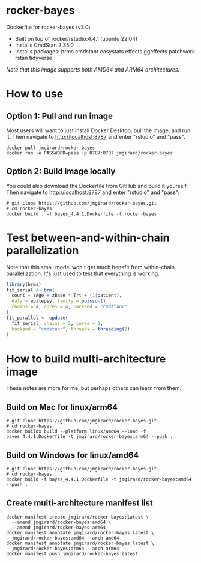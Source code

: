 # rocker-bayes
Dockerfile for rocker-bayes (v3.0)
- Built on top of rocker/rstudio:4.4.1 (ubuntu 22.04)
- Installs CmdStan 2.35.0
- Installs packages: brms cmdstanr easystats effects ggeffects patchwork rstan tidyverse

*Note that this image supports both AMD64 and ARM64 architectures.*

# How to use

## Option 1: Pull and run image
Most users will want to just install Docker Desktop, pull the image, and run it. Then navigate to <http://localhost:8787> and enter "rstudio" and "pass".

```
docker pull jmgirard/rocker-bayes
docker run -e PASSWORD=pass -p 8787:8787 jmgirard/rocker-bayes
```

## Option 2: Build image locally
You could also download the Dockerfile from GitHub and build it yourself. Then navigate to <http://localhost:8787> and enter "rstudio" and "pass".

```
# git clone https://github.com/jmgirard/rocker-bayes.git
# cd rocker-bayes
docker build . -f bayes_4.4.1.Dockerfile -t rocker-bayes
```

# Test between-and-within-chain parallelization

Note that this small model won't get much benefit from within-chain parallelization. It's just used to test that everything is working.

```r
library(brms)
fit_serial <- brm(
  count ~ zAge + zBase * Trt + (1|patient),
  data = epilepsy, family = poisson(),
  chains = 4, cores = 4, backend = "cmdstanr"
)
fit_parallel <- update(
  fit_serial, chains = 2, cores = 2,
  backend = "cmdstanr", threads = threading(2)
)
```

# How to build multi-architecture image

These notes are more for me, but perhaps others can learn from them.

## Build on Mac for linux/arm64

```
# git clone https://github.com/jmgirard/rocker-bayes.git
# cd rocker-bayes
docker buildx build --platform linux/amd64 --load -f bayes_4.4.1.Dockerfile -t jmgirard/rocker-bayes:arm64 --push .
```

## Build on Windows for linux/amd64

```
# git clone https://github.com/jmgirard/rocker-bayes.git
# cd rocker-bayes
docker build -f bayes_4.4.1.Dockerfile -t jmgirard/rocker-bayes:amd64 --push .
```

## Create multi-architecture manifest list

```
docker manifest create jmgirard/rocker-bayes:latest \
  --amend jmgirard/rocker-bayes:amd64 \
  --amend jmgirard/rocker-bayes:arm64
docker manifest annotate jmgirard/rocker-bayes:latest \
  jmgirard/rocker-bayes:amd64 --arch amd64
docker manifest annotate jmgirard/rocker-bayes:latest \
  jmgirard/rocker-bayes:arm64 --arch arm64
docker manifest push jmgirard/rocker-bayes:latest
```

